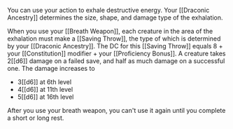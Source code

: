You can use your action to exhale destructive energy. Your [[Draconic Ancestry]] determines the size, shape, and damage type of the exhalation.

When you use your [[Breath Weapon]], each creature in the area of the exhalation must make a [[Saving Throw]], the type of which is determined by your [[Draconic Ancestry]]. The DC for this [[Saving Throw]] equals 8 + your [[Constitution]] modifier + your [[Proficiency Bonus]]. A creature takes 2[[d6]] damage on a failed save, and half as much damage on a successful one.
The damage increases to
- 3[[d6]] at 6th level
- 4[[d6]] at 11th level
- 5[[d6]] at 16th level

After you use your breath weapon, you can't use it again until you complete a short or long rest.